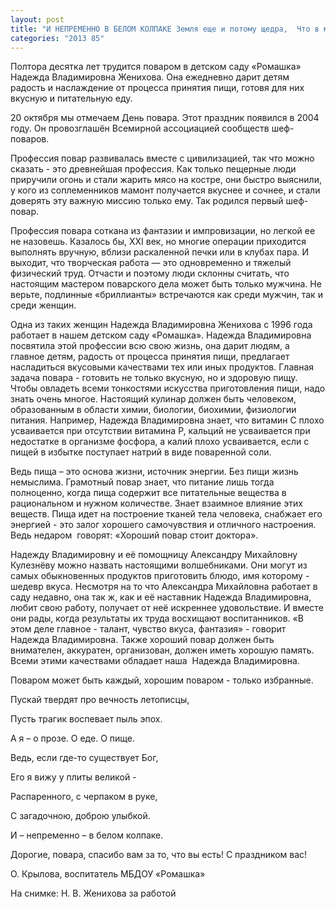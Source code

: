 ```yaml
---
layout: post
title: "И НЕПРЕМЕННО В БЕЛОМ КОЛПАКЕ Земля еще и потому щедра,  Что в мире существуют повара!…"
categories: "2013 85"
---
```


Полтора десятка лет трудится поваром в детском саду «Ромашка» Надежда Владимировна Женихова. Она ежедневно дарит детям радость и наслаждение от процесса принятия пищи, готовя для них вкусную и питательную еду.

20  октября мы отмечаем День повара. Этот праздник появился в 2004 году. Он провозглашён  Всемирной ассоциацией сообществ шеф-поваров.

Профессия  повар развивалась вместе с цивилизацией, так что можно сказать - это древнейшая  профессия. Как только пещерные люди приручили огонь и стали жарить мясо на  костре, они быстро выяснили, у кого из соплеменников мамонт получается вкуснее  и сочнее, и стали доверять эту важную миссию только ему. Так родился первый  шеф-повар.

Профессия  повара соткана из фантазии и импровизации, но легкой ее не назовешь. Казалось  бы, XXI век, но многие операции приходится выполнять вручную, вблизи  раскаленной печки или в клубах пара. И выходит, что творческая работа — это  одновременно и тяжелый физический труд. Отчасти и поэтому люди склонны считать,  что настоящим мастером поварского дела может быть только мужчина. Не верьте,  подлинные «бриллианты» встречаются как среди мужчин, так и среди женщин.

Одна  из таких женщин Надежда Владимировна Женихова с 1996 года работает в нашем детском  саду «Ромашка». Надежда Владимировна посвятила этой профессии всю свою жизнь,  она дарит людям, а главное детям, радость от процесса принятия пищи, предлагает  насладиться вкусовыми качествами тех или иных продуктов. Главная задача повара  - готовить не только вкусную, но и здоровую пищу. Чтобы овладеть всеми  тонкостями искусства приготовления пищи, надо знать очень многое. Настоящий  кулинар должен быть человеком, образованным в области химии, биологии,  биохимии, физиологии питания. Например, Надежда Владимировна знает, что витамин  C плохо усваивается при отсутствии витамина P, кальций не усваивается при  недостатке в организме фосфора, а калий плохо усваивается, если с пищей в  избытке поступает натрий в виде поваренной соли.

Ведь  пища – это основа жизни, источник энергии. Без пищи жизнь немыслима. Грамотный  повар знает, что питание лишь тогда полноценно, когда пища содержит все  питательные вещества в рациональном и нужном количестве. Знает взаимное влияние  этих веществ. Пища идет на построение тканей тела человека, снабжает его  энергией - это залог хорошего самочувствия и отличного настроения. Ведь  недаром  говорят: «Хороший повар стоит  доктора».

Надежду  Владимировну и её помощницу Александру Михайловну Кулезнёву можно назвать  настоящими волшебниками. Они могут из самых обыкновенных продуктов приготовить  блюдо, имя которому - шедевр вкуса. Несмотря на то что Александра Михайловна  работает в саду недавно, она так ж, как и её наставник Надежда Владимировна,  любит свою работу, получает от неё искреннее удовольствие. И вместе они рады,  когда результаты их труда восхищают воспитанников. «В этом деле главное - талант,  чувство вкуса, фантазия» - говорит Надежда Владимировна. Также хороший повар  должен быть внимателен, аккуратен, организован, должен иметь хорошую память.  Всеми этими качествами обладает наша   Надежда Владимировна.

Поваром  может быть каждый, хорошим поваром - только избранные.

Пускай  твердят про вечность летописцы,

Пусть трагик воспевает пыль эпох.

А я – о прозе. О еде. О пище.

Ведь, если где-то существует Бог,

Его я вижу у плиты великой -

Распаренного, с черпаком в руке,

С загадочною, доброю улыбкой.

И – непременно – в белом колпаке.

Дорогие,  повара, спасибо вам за то, что вы есть! С праздником вас!

О.  Крылова, воспитатель МБДОУ «Ромашка»

На  снимке: Н. В. Женихова за работой


